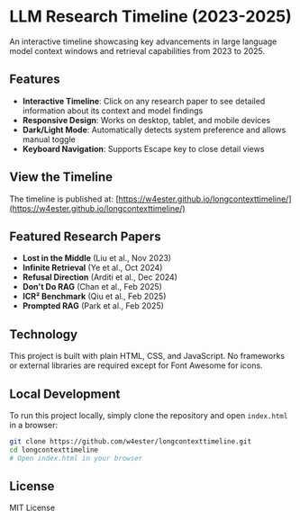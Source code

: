 # LLM Research Timeline (2023-2025)

An interactive timeline showcasing key advancements in large language model context windows and retrieval capabilities from 2023 to 2025.

## Features

- **Interactive Timeline**: Click on any research paper to see detailed information about its context and model findings
- **Responsive Design**: Works on desktop, tablet, and mobile devices
- **Dark/Light Mode**: Automatically detects system preference and allows manual toggle
- **Keyboard Navigation**: Supports Escape key to close detail views

## View the Timeline

The timeline is published at: [https://w4ester.github.io/longcontexttimeline/](https://w4ester.github.io/longcontexttimeline/)

## Featured Research Papers

- **Lost in the Middle** (Liu et al., Nov 2023)
- **Infinite Retrieval** (Ye et al., Oct 2024)
- **Refusal Direction** (Arditi et al., Dec 2024)
- **Don't Do RAG** (Chan et al., Feb 2025)
- **ICR² Benchmark** (Qiu et al., Feb 2025)
- **Prompted RAG** (Park et al., Feb 2025)

## Technology

This project is built with plain HTML, CSS, and JavaScript. No frameworks or external libraries are required except for Font Awesome for icons.

## Local Development

To run this project locally, simply clone the repository and open `index.html` in a browser:

```bash
git clone https://github.com/w4ester/longcontexttimeline.git
cd longcontexttimeline
# Open index.html in your browser
```

## License

MIT License

